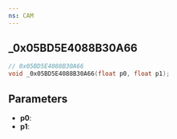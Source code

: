 ```yaml
---
ns: CAM
---
```

## _0x05BD5E4088B30A66

```c
// 0x05BD5E4088B30A66
void _0x05BD5E4088B30A66(float p0, float p1);
```

## Parameters
* **p0**:
* **p1**:
